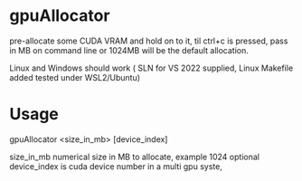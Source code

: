 # gpuAllocator

pre-allocate some CUDA VRAM and hold on to it, til ctrl+c is pressed, pass in MB on command line or 1024MB will be the default allocation.

Linux and Windows should work ( SLN for VS 2022 supplied, Linux Makefile added tested under WSL2/Ubuntu)


# Usage

  gpuAllocator <size_in_mb> [device_index]

size_in_mb numerical size in MB to allocate, example 1024 
optional device_index is cuda device number in a multi gpu syste,
